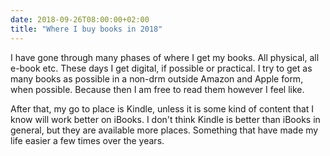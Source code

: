 ```yaml
---
date: 2018-09-26T08:00:00+02:00
title: "Where I buy books in 2018" 
---
```


I have gone through many phases of where I get my books. All physical, all e-book etc. These days I get digital, if possible or practical. I try to get as many books as possible in a non-drm outside Amazon and Apple form, when possible. Because then I am free to read them however I feel like. 

After that, my go to place is Kindle, unless it is some kind of content that I know will work better on iBooks. I don't think Kindle is better than iBooks in general, but they are available more places. Something that have made my life easier a few times over the years. 
